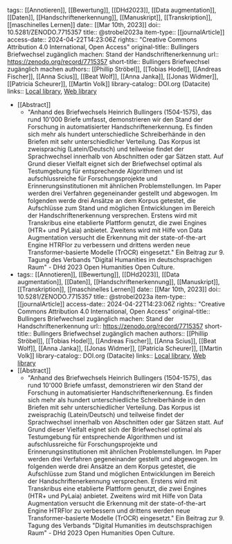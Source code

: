 tags:: [[Annotieren]], [[Bewertung]], [[DHd2023]], [[Data augmentation]], [[Daten]], [[Handschriftenerkennung]], [[Manuskript]], [[Transkription]], [[maschinelles Lernen]]
date:: [[Mar 10th, 2023]]
doi:: 10.5281/ZENODO.7715357
title:: @strobel2023a
item-type:: [[journalArticle]]
access-date:: 2024-04-22T14:23:06Z
rights:: "Creative Commons Attribution 4.0 International, Open Access"
original-title:: Bullingers Briefwechsel zugänglich machen: Stand der Handschriftenerkennung
url:: https://zenodo.org/record/7715357
short-title:: Bullingers Briefwechsel zugänglich machen
authors:: [[Phillip Ströbel]], [[Tobias Hodel]], [[Andreas Fischer]], [[Anna Scius]], [[Beat Wolf]], [[Anna Janka]], [[Jonas Widmer]], [[Patricia Scheurer]], [[Martin Volk]]
library-catalog:: DOI.org (Datacite)
links:: [Local library](zotero://select/groups/2386895/items/L3LLH6EF), [Web library](https://www.zotero.org/groups/2386895/items/L3LLH6EF)

- [[Abstract]]
	- "Anhand des Briefwechsels Heinrich Bullingers (1504-1575), das rund 10'000 Briefe umfasst, demonstrieren wir den Stand der Forschung in automatisierter Handschriftenerkennung. Es finden sich mehr als hundert unterschiedliche Schreiberhände in den Briefen mit sehr unterschiedlicher Verteilung. Das Korpus ist zweisprachig (Latein/Deutsch) und teilweise findet der Sprachwechsel innerhalb von Abschnitten oder gar Sätzen statt. Auf Grund dieser Vielfalt eignet sich der Briefwechsel optimal als Testumgebung für entsprechende Algorithmen und ist aufschlussreiche für Forschungsprojekte und Erinnerungsinstitutionen mit ähnlichen Problemstellungen. Im Paper werden drei Verfahren gegeneinander gestellt und abgewogen. Im folgenden werde drei Ansätze an dem Korpus getestet, die Aufschlüsse zum Stand und möglichen Entwicklungen im Bereich der Handschriftenerkennung versprechen. Erstens wird mit Transkribus eine etablierte Plattform genutzt, die zwei Engines (HTR+ und PyLaia) anbietet. Zweitens wird mit Hilfe von Data Augmentation versucht die Erkennung mit der state-of-the-art Engine HTRFlor zu verbessern und drittens werden neue Transformer-basierte Modelle (TrOCR) eingesetzt." Ein Beitrag zur 9. Tagung des Verbands "Digital Humanities im deutschsprachigen Raum" - DHd 2023 Open Humanities Open Culture.
- tags:: [[Annotieren]], [[Bewertung]], [[DHd2023]], [[Data augmentation]], [[Daten]], [[Handschriftenerkennung]], [[Manuskript]], [[Transkription]], [[maschinelles Lernen]]
  date:: [[Mar 10th, 2023]]
  doi:: 10.5281/ZENODO.7715357
  title:: @strobel2023a
  item-type:: [[journalArticle]]
  access-date:: 2024-04-22T14:23:06Z
  rights:: "Creative Commons Attribution 4.0 International, Open Access"
  original-title:: Bullingers Briefwechsel zugänglich machen: Stand der Handschriftenerkennung
  url:: https://zenodo.org/record/7715357
  short-title:: Bullingers Briefwechsel zugänglich machen
  authors:: [[Phillip Ströbel]], [[Tobias Hodel]], [[Andreas Fischer]], [[Anna Scius]], [[Beat Wolf]], [[Anna Janka]], [[Jonas Widmer]], [[Patricia Scheurer]], [[Martin Volk]]
  library-catalog:: DOI.org (Datacite)
  links:: [Local library](zotero://select/groups/2386895/items/L3LLH6EF), [Web library](https://www.zotero.org/groups/2386895/items/L3LLH6EF)
- [[Abstract]]
	- "Anhand des Briefwechsels Heinrich Bullingers (1504-1575), das rund 10'000 Briefe umfasst, demonstrieren wir den Stand der Forschung in automatisierter Handschriftenerkennung. Es finden sich mehr als hundert unterschiedliche Schreiberhände in den Briefen mit sehr unterschiedlicher Verteilung. Das Korpus ist zweisprachig (Latein/Deutsch) und teilweise findet der Sprachwechsel innerhalb von Abschnitten oder gar Sätzen statt. Auf Grund dieser Vielfalt eignet sich der Briefwechsel optimal als Testumgebung für entsprechende Algorithmen und ist aufschlussreiche für Forschungsprojekte und Erinnerungsinstitutionen mit ähnlichen Problemstellungen. Im Paper werden drei Verfahren gegeneinander gestellt und abgewogen. Im folgenden werde drei Ansätze an dem Korpus getestet, die Aufschlüsse zum Stand und möglichen Entwicklungen im Bereich der Handschriftenerkennung versprechen. Erstens wird mit Transkribus eine etablierte Plattform genutzt, die zwei Engines (HTR+ und PyLaia) anbietet. Zweitens wird mit Hilfe von Data Augmentation versucht die Erkennung mit der state-of-the-art Engine HTRFlor zu verbessern und drittens werden neue Transformer-basierte Modelle (TrOCR) eingesetzt." Ein Beitrag zur 9. Tagung des Verbands "Digital Humanities im deutschsprachigen Raum" - DHd 2023 Open Humanities Open Culture.